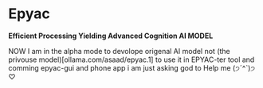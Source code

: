 # Epyac 
**Efficient Processing Yielding Advanced Cognition AI MODEL**

NOW I am in the alpha mode to devolope origenal AI model not (the privouse model)[ollama.com/asaad/epyac.1]
to use it in EPYAC-ter tool and comming epyac-gui and phone app 
i am just asking god to Help me (੭ˊ^ˋ)੭ ♡   
